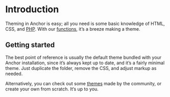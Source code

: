 # Introduction

Theming in Anchor is easy; all you need is some basic knowledge of HTML, CSS,
and [PHP](http://php.net). With our [functions](/docs/theming/functions), it’s
a breeze making a theme.

## Getting started

The best point of reference is usually the default theme bundled with your
Anchor installation, since it’s always kept up to date, and it’s a fairly minimal
theme. Just duplicate the folder, remove the CSS, and adjust markup as needed.

Alternatively, you can check out some [themes](http://anchorthemes.com/) made by
the community, or create your own from scratch. It‘s up to you.